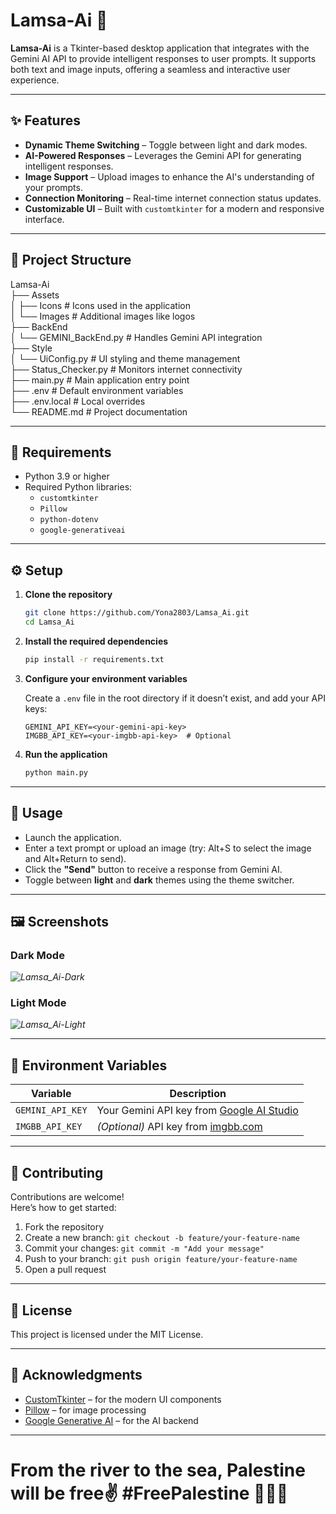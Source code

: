 # Lamsa-Ai 🍉

**Lamsa-Ai** is a Tkinter-based desktop application that integrates with the Gemini AI API to provide intelligent responses to user prompts. It supports both text and image inputs, offering a seamless and interactive user experience.

---

## ✨ Features

- **Dynamic Theme Switching** – Toggle between light and dark modes.
- **AI-Powered Responses** – Leverages the Gemini API for generating intelligent responses.
- **Image Support** – Upload images to enhance the AI's understanding of your prompts.
- **Connection Monitoring** – Real-time internet connection status updates.
- **Customizable UI** – Built with `customtkinter` for a modern and responsive interface.

---

## 📁 Project Structure

Lamsa-Ai<br>
├── Assets<br>
│ ├── Icons # Icons used in the application<br>
│ └── Images # Additional images like logos<br>
├── BackEnd<br>
│ └── GEMINI_BackEnd.py # Handles Gemini API integration<br>
├── Style<br>
│ └── UiConfig.py # UI styling and theme management<br>
├── Status_Checker.py # Monitors internet connectivity<br>
├── main.py # Main application entry point<br>
├── .env # Default environment variables<br>
├── .env.local # Local overrides<br>
└── README.md # Project documentation<br>

---

## 🧰 Requirements

- Python 3.9 or higher
- Required Python libraries:
  - `customtkinter`
  - `Pillow`
  - `python-dotenv`
  - `google-generativeai`

---

## ⚙️ Setup

1. **Clone the repository**
    ```bash
    git clone https://github.com/Yona2803/Lamsa_Ai.git
    cd Lamsa_Ai
    ```

2. **Install the required dependencies**
    ```bash
    pip install -r requirements.txt
    ```

3. **Configure your environment variables**

    Create a `.env` file in the root directory if it doesn’t exist, and add your API keys:
    ```
    GEMINI_API_KEY=<your-gemini-api-key>
    IMGBB_API_KEY=<your-imgbb-api-key>  # Optional
    ```

4. **Run the application**
    ```bash
    python main.py
    ```

---

## 🚀 Usage

- Launch the application.
- Enter a text prompt or upload an image (try: Alt+S to select the image and Alt+Return to send).
- Click the **"Send"** button to receive a response from Gemini AI.
- Toggle between **light** and **dark** themes using the theme switcher.

---

## 🖼️ Screenshots

### Dark Mode  
*![Lamsa_Ai-Dark](https://github.com/user-attachments/assets/66be5902-3f9a-4710-acaa-688091f50223)*

### Light Mode  
*![Lamsa_Ai-Light](https://github.com/user-attachments/assets/9070022d-534b-49ca-8a21-33ef2d521549)*


---

## 🔐 Environment Variables

| Variable          | Description                                                                 |
|-------------------|-----------------------------------------------------------------------------|
| `GEMINI_API_KEY`  | Your Gemini API key from [Google AI Studio](https://www.studio.google.com/) |
| `IMGBB_API_KEY`   | *(Optional)* API key from [imgbb.com](https://www.imgbb.com/)               |

---

## 🤝 Contributing

Contributions are welcome!  
Here’s how to get started:

1. Fork the repository
2. Create a new branch: `git checkout -b feature/your-feature-name`
3. Commit your changes: `git commit -m "Add your message"`
4. Push to your branch: `git push origin feature/your-feature-name`
5. Open a pull request

---

## 📄 License

This project is licensed under the MIT License.

---

## 🙌 Acknowledgments

- [CustomTkinter](https://github.com/TomSchimansky/CustomTkinter) – for the modern UI components  
- [Pillow](https://python-pillow.org) – for image processing  
- [Google Generative AI](https://ai.google.dev/) – for the AI backend  

---

# From the river to the sea, Palestine will be free✌️ #FreePalestine 🍉🇵🇸 